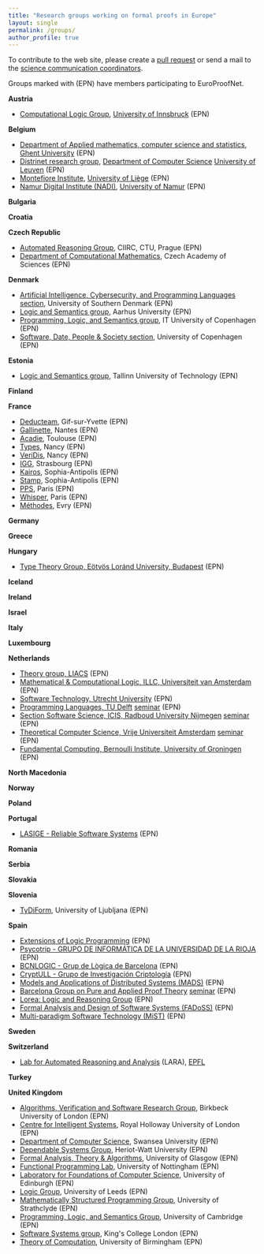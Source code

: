```yaml
---
title: "Research groups working on formal proofs in Europe"
layout: single
permalink: /groups/
author_profile: true
---
```


To contribute to the web site, please create a [pull request](https://github.com/EuroProofNet/europroofnet.github.io) or send a mail to the [science communication coordinators](../contact).

Groups marked with (EPN) have members participating to EuroProofNet.

**Austria**

- [Computational Logic Group](http://cl-informatik.uibk.ac.at/), [University of Innsbruck](https://www.uibk.ac.at/) (EPN)

**Belgium**

- [Department of Applied mathematics, computer science and statistics](https://www.ugent.be/we/twist/en), [Ghent University](https://www.ugent.be/en) (EPN)
- [Distrinet research group](https://distrinet.cs.kuleuven.be/), [Department of Computer Science](https://wms.cs.kuleuven.be/cs/english) [University of Leuven](https://www.kuleuven.be/english/) (EPN)
- [Montefiore Institute](https://www.montefiore.uliege.be/), [University of Liège](https://www.uliege.be/) (EPN)
- [Namur Digital Institute (NADI)](https://nadi.unamur.be/), [University of Namur](https://www.unamur.be/en) (EPN)

**Bulgaria**

**Croatia**

**Czech Republic**

- [Automated Reasoning Group](http://arg.ciirc.cvut.cz), CIIRC, CTU, Prague (EPN)
- [Department of Computational Mathematics](https://www.cs.cas.cz/computational-mathematics/en), Czech Academy of Sciences (EPN)

**Denmark**

- [Artificial Intelligence, Cybersecurity, and Programming Languages section](https://acp.sdu.dk), University of Southern Denmark (EPN)
- [Logic and Semantics group](https://logsem.github.io), Aarhus University (EPN)
- [Programming, Logic, and Semantics group](https://pls.itu.dk), IT University of Copenhagen (EPN)
- [Software, Date, People & Society section](https://di.ku.dk/english/research/sdps/), University of Copenhagen (EPN)

**Estonia**

- [Logic and Semantics group](https://cs.ioc.ee/lsg/), Tallinn University of Technology (EPN)

**Finland**

**France**

- [Deducteam](https://deducteam.gitlabpages.inria.fr/), Gif-sur-Yvette (EPN)
- [Gallinette](https://gallinette.gitlabpages.inria.fr/website/), Nantes (EPN)
- [Acadie](https://www.irit.fr/departement/fiabilite-des-systemes-et-des-logiciels/equipe-acadie/), Toulouse (EPN)
- [Types](https://members.loria.fr/DGalmiche/files/TYPES.html), Nancy (EPN)
- [VeriDis](https://team.inria.fr/veridis/), Nancy (EPN)
- [IGG](https://igg.icube.unistra.fr/en/index.php/Main_Page), Strasbourg (EPN)
- [Kairos](https://team.inria.fr/kairos/), Sophia-Antipolis (EPN)
- [Stamp](https://team.inria.fr/stamp/), Sophia-Antipolis (EPN)
- [PPS](https://www.irif.fr/poles/pps/index), Paris (EPN)
- [Whisper](https://team.inria.fr/whisper/), Paris (EPN)
- [Méthodes](https://samovar.telecom-sudparis.eu/spip.php?rubrique128), Evry (EPN)

**Germany**

**Greece**

**Hungary**

- [Type Theory Group, Eötvös Loránd University, Budapest](https://bitbucket.org/akaposi/tipuselmelet) (EPN)

**Iceland**

**Ireland**

**Israel**

**Italy**

**Luxembourg**

**Netherlands**

- [Theory group, LIACS](https://www.universiteitleiden.nl/en/science/computer-science/theory) (EPN)
- [Mathematical & Computational Logic, ILLC, Universiteit van Amsterdam](https://www.illc.uva.nl/Research/Research-Units/MCL/) (EPN)
- [Software Technology, Utrecht University](https://www.uu.nl/en/research/software-systems/software-technology) (EPN)
- [Programming Languages, TU Delft](http://pl.ewi.tudelft.nl/)
  [seminar](http://pl.ewi.tudelft.nl/seminar/)
  <!--[publications](http://pl.ewi.tudelft.nl/publications/)--> (EPN)
- [Section Software Science, ICIS, Radboud University Nijmegen](https://www.mbsd.cs.ru.nl/)
  [seminar](https://www.mbsd.cs.ru.nl/SWSSeminar)
  <!--[publications](https://www.mbsd.cs.ru.nl/Publications)--> (EPN)
- [Theoretical Computer Science, Vrije Universiteit Amsterdam](https://www.cs.vu.nl/~tcs/)
  [seminar](https://www.cs.vu.nl/~tcs/seminar/) (EPN)
- [Fundamental Computing, Bernoulli Institute, University of Groningen](https://www.rug.nl/research/bernoulli/groups/fundamental-computing/) (EPN)

**North Macedonia**

**Norway**

**Poland**

**Portugal**

- [LASIGE - Reliable Software Systems](https://www.lasige.pt/research-line/reliable-software-systems#info) (EPN)

**Romania**

**Serbia**

**Slovakia**

**Slovenia**

- [TyDiForm](https://tydiform.fmf.uni-lj.si), University of Ljubljana (EPN)

**Spain**

- [Extensions of Logic Programming](http://elp.webs.upv.es/)
  <!--[publications](http://elp.webs.upv.es/papers.html)--> (EPN)
- [Psycotrip - GRUPO DE INFORMÁTICA DE LA UNIVERSIDAD DE LA RIOJA](https://investigacion.unirioja.es/grupos/45/detalle)
  <!--[publications](https://investigacion.unirioja.es/grupos/45/publicaciones)--> (EPN)
- [BCNLOGIC - Grup de Lògica de Barcelona](https://www.ub.edu/web/ub/es/recerca_innovacio/recerca_a_la_UB/grups/fitxa/G/DELOGICA/index.html) (EPN)
- [CryptULL - Grupo de Investigación Criptología](http://cryptull.webs.ull.es/)
  <!--[publications](http://cryptull.webs.ull.es/publicaciones.html)--> (EPN)
- [Models and Applications of Distributed Systems (MADS)](https://investigacion.udc.es/gl/Research/Details/G000397) (EPN)
- [Barcelona Group on Pure and Applied Proof Theory](https://www.ub.edu/prooftheory/)
  [seminar](https://www.ub.edu/prooftheory/event/) (EPN)
- [Lorea: Logic and Reasoning Group](https://www.ehu.eus/es/web/lorea)
  <!--[publications](https://www.ehu.eus/es/web/lorea/ss)--> (EPN)
- [Formal Analysis and Design of Software Systems (FADoSS)](http://maude.sip.ucm.es/fadoss/) (EPN)
  <!--[publications](http://maude.sip.ucm.es/fadoss/publicaciones.html)-->
- [Multi-paradigm Software Technology (MiST)](http://personales.upv.es/gvidal/german/mist/) (EPN)

**Sweden**

**Switzerland**

- [Lab for Automated Reasoning and Analysis](https://lara.epfl.ch/) (LARA), [EPFL](https://www.epfl.ch/)

**Turkey**

**United Kingdom**

- [Algorithms, Verification and Software Research Group](https://www.dcs.bbk.ac.uk/research/research-groups/algorithms-verification-and-software/), Birkbeck University of London (EPN)
- [Centre for Intelligent Systems](https://www.royalholloway.ac.uk/research-and-teaching/departments-and-schools/computer-science/research/our-research-centres/cis/), Royal Holloway University of London (EPN)
- [Department of Computer Science](https://www.swansea.ac.uk/compsci/), Swansea University (EPN)
- [Dependable Systems Group](http://www.macs.hw.ac.uk/~dsg/wp/), Heriot-Watt University (EPN)
- [Formal Analysis, Theory & Algorithms](https://www.gla.ac.uk/schools/computing/research/researchsections/fata-section/), University of Glasgow (EPN)
- [Functional Programming Lab](https://www.nottingham.ac.uk/research/groups/fp-lab/), University of Nottingham (EPN)
- [Laboratory for Foundations of Computer Science](https://www.inf.ed.ac.uk/research/lfcs/), University of Edinburgh (EPN)
- [Logic Group](https://eps.leeds.ac.uk/maths-pure-mathematics/doc/logic), University of Leeds (EPN)
- [Mathematically Structured Programming Group](http://msp.cis.strath.ac.uk/), University of Strathclyde (EPN)
- [Programming, Logic, and Semantics Group](https://www.cl.cam.ac.uk/research/pls/index.html), University of Cambridge (EPN)
- [Software Systems group](https://www.kcl.ac.uk/research/ssy), King's College London (EPN)
- [Theory of Computation](https://www.birmingham.ac.uk/research/activity/computer-science/theory-of-computation/index.aspx), University of Birmingham (EPN)
